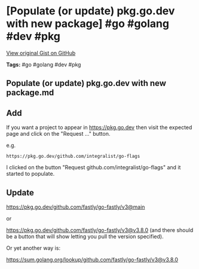 # [Populate (or update) pkg.go.dev with new package] #go #golang #dev #pkg

[View original Gist on GitHub](https://gist.github.com/Integralist/c0933883cc79aa0d84162d839cfc6253)

**Tags:** #go #golang #dev #pkg

## Populate (or update) pkg.go.dev with new package.md

## Add

If you want a project to appear in https://pkg.go.dev then visit the expected page and click on the "Request ..." button.

e.g.

```
https://pkg.go.dev/github.com/integralist/go-flags
```

I clicked on the button "Request github.com/integralist/go-flags" and it started to populate.

## Update

https://pkg.go.dev/github.com/fastly/go-fastly/v3@main

or 

https://pkg.go.dev/github.com/fastly/go-fastly/v3@v3.8.0 (and there should be a button that will show letting you pull the version specified).

Or yet another way is:

https://sum.golang.org/lookup/github.com/fastly/go-fastly/v3@v3.8.0

